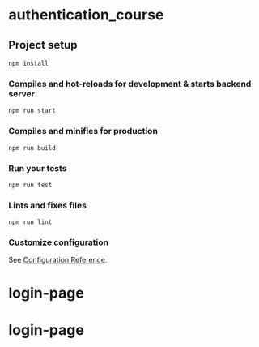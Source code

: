 # authentication_course

## Project setup

```
npm install
```

### Compiles and hot-reloads for development & starts backend server

```
npm run start
```

### Compiles and minifies for production

```
npm run build
```

### Run your tests

```
npm run test
```

### Lints and fixes files

```
npm run lint
```

### Customize configuration

See [Configuration Reference](https://cli.vuejs.org/config/).
# login-page
# login-page
